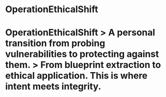 # OperationEthicalShift
# OperationEthicalShift  > A personal transition from probing vulnerabilities to protecting against them.   > From blueprint extraction to ethical application. This is where intent meets integrity.
